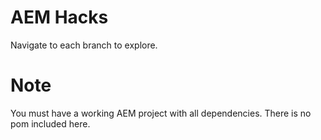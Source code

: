 # AEM Hacks

Navigate to each branch to explore.

# Note

You must have a working AEM project with all dependencies. There is no pom included here.
